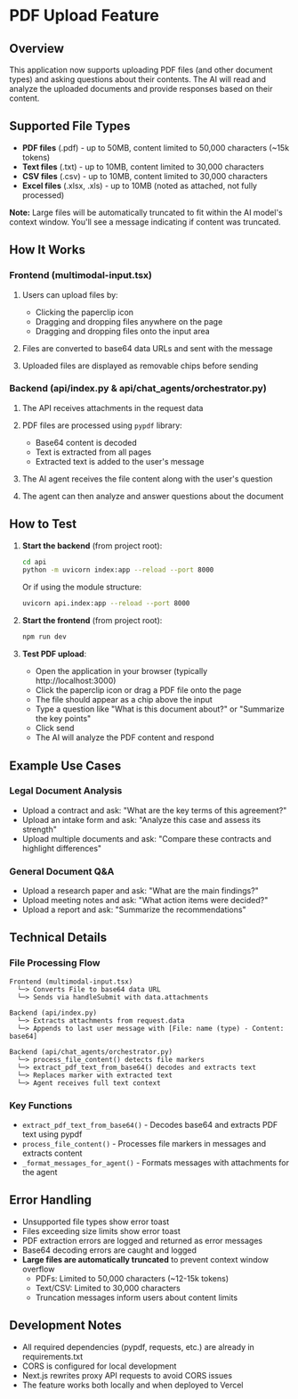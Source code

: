 # PDF Upload Feature

## Overview
This application now supports uploading PDF files (and other document types) and asking questions about their contents. The AI will read and analyze the uploaded documents and provide responses based on their content.

## Supported File Types
- **PDF files** (.pdf) - up to 50MB, content limited to 50,000 characters (~15k tokens)
- **Text files** (.txt) - up to 10MB, content limited to 30,000 characters
- **CSV files** (.csv) - up to 10MB, content limited to 30,000 characters
- **Excel files** (.xlsx, .xls) - up to 10MB (noted as attached, not fully processed)

**Note:** Large files will be automatically truncated to fit within the AI model's context window. You'll see a message indicating if content was truncated.

## How It Works

### Frontend (multimodal-input.tsx)
1. Users can upload files by:
   - Clicking the paperclip icon
   - Dragging and dropping files anywhere on the page
   - Dragging and dropping files onto the input area

2. Files are converted to base64 data URLs and sent with the message

3. Uploaded files are displayed as removable chips before sending

### Backend (api/index.py & api/chat_agents/orchestrator.py)
1. The API receives attachments in the request data
2. PDF files are processed using `pypdf` library:
   - Base64 content is decoded
   - Text is extracted from all pages
   - Extracted text is added to the user's message

3. The AI agent receives the file content along with the user's question
4. The agent can then analyze and answer questions about the document

## How to Test

1. **Start the backend** (from project root):
   ```bash
   cd api
   python -m uvicorn index:app --reload --port 8000
   ```
   Or if using the module structure:
   ```bash
   uvicorn api.index:app --reload --port 8000
   ```

2. **Start the frontend** (from project root):
   ```bash
   npm run dev
   ```

3. **Test PDF upload**:
   - Open the application in your browser (typically http://localhost:3000)
   - Click the paperclip icon or drag a PDF file onto the page
   - The file should appear as a chip above the input
   - Type a question like "What is this document about?" or "Summarize the key points"
   - Click send
   - The AI will analyze the PDF content and respond

## Example Use Cases

### Legal Document Analysis
- Upload a contract and ask: "What are the key terms of this agreement?"
- Upload an intake form and ask: "Analyze this case and assess its strength"
- Upload multiple documents and ask: "Compare these contracts and highlight differences"

### General Document Q&A
- Upload a research paper and ask: "What are the main findings?"
- Upload meeting notes and ask: "What action items were decided?"
- Upload a report and ask: "Summarize the recommendations"

## Technical Details

### File Processing Flow
```
Frontend (multimodal-input.tsx)
  └─> Converts File to base64 data URL
  └─> Sends via handleSubmit with data.attachments

Backend (api/index.py)
  └─> Extracts attachments from request.data
  └─> Appends to last user message with [File: name (type) - Content: base64]

Backend (api/chat_agents/orchestrator.py)
  └─> process_file_content() detects file markers
  └─> extract_pdf_text_from_base64() decodes and extracts text
  └─> Replaces marker with extracted text
  └─> Agent receives full text context
```

### Key Functions
- `extract_pdf_text_from_base64()` - Decodes base64 and extracts PDF text using pypdf
- `process_file_content()` - Processes file markers in messages and extracts content
- `_format_messages_for_agent()` - Formats messages with attachments for the agent

## Error Handling
- Unsupported file types show error toast
- Files exceeding size limits show error toast
- PDF extraction errors are logged and returned as error messages
- Base64 decoding errors are caught and logged
- **Large files are automatically truncated** to prevent context window overflow
  - PDFs: Limited to 50,000 characters (~12-15k tokens)
  - Text/CSV: Limited to 30,000 characters
  - Truncation messages inform users about content limits

## Development Notes
- All required dependencies (pypdf, requests, etc.) are already in requirements.txt
- CORS is configured for local development
- Next.js rewrites proxy API requests to avoid CORS issues
- The feature works both locally and when deployed to Vercel
